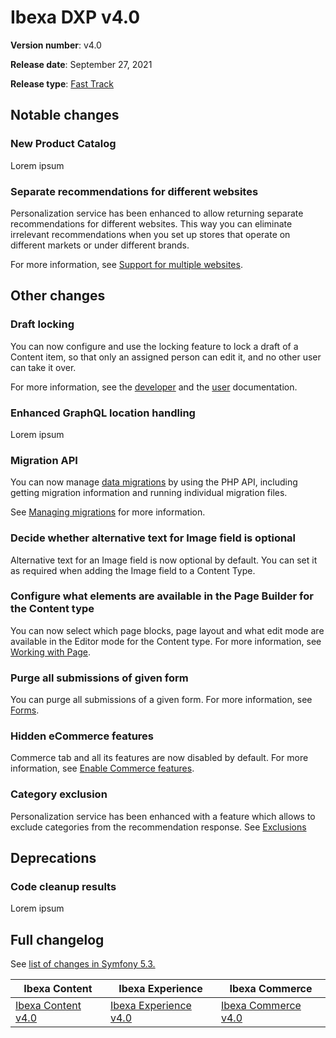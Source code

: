 # Ibexa DXP v4.0

**Version number**: v4.0

**Release date**: September 27, 2021

**Release type**: [Fast Track](../community_resources/release_process.md#release-process)

## Notable changes

### New Product Catalog

Lorem ipsum

### Separate recommendations for different websites

Personalization service has been enhanced to allow returning separate recommendations 
for different websites. 
This way you can eliminate irrelevant recommendations when you set up stores that 
operate on different markets or under different brands.

For more information, see [Support for multiple websites](https://doc.ibexa.co/projects/userguide/en/latest/personalization/use_cases/#hosting-multiple-websites).

## Other changes

### Draft locking

You can now configure and use the locking feature to lock a draft of a Content item, 
so that only an assigned person can edit it, and no other user can take it over. 

For more information, see the [developer](../guide/workflow.md#draft-locking) and the [user](https://doc.ibexa.co/projects/userguide/en/master/publishing/editorial_workflow/#draft-locking) documentation.

### Enhanced GraphQL location handling

Lorem ipsum

### Migration API

You can now manage [data migrations](../guide/data_migration.md) by using the PHP API,
including getting migration information and running individual migration files.

See [Managing migrations](../api/public_php_api_managing_migrations.md) for more information.

### Decide whether alternative text for Image field is optional

Alternative text for an Image field is now optional by default. 
You can set it as required when adding the Image field to a Content Type.

### Configure what elements are available in the Page Builder for the Content type

You can now select which page blocks, page layout and what edit mode are available in the Editor mode for the Content type.
For more information, see [Working with Page](https://doc.ibexa.co/projects/userguide/en/latest/site_organization/working_with_page/#configure-blocks-display).

### Purge all submissions of given form

You can purge all submissions of a given form. 
For more information, see [Forms](../guide/form_builder/forms.md#form-submission-purging).

### Hidden eCommerce features

Commerce tab and all its features are now disabled by default.
For more information, see [Enable Commerce features](../guide/config_back_office.md/#enable-commerce-features).

### Category exclusion 

Personalization service has been enhanced with a feature which allows to exclude categories from the recommendation response.
See [Exclusions](https://doc.ibexa.co/projects/userguide/en/master/personalization/filters/#exclusions)

## Deprecations

### Code cleanup results

Lorem ipsum

## Full changelog

See [list of changes in Symfony 5.3.](https://symfony.com/blog/symfony-5-3-3-released)

| Ibexa Content  | Ibexa Experience  | Ibexa Commerce |
|--------------|------------|------------|
| [Ibexa Content v4.0](https://github.com/ibexa/content/releases/tag/v4.0.0) | [Ibexa Experience v4.0](https://github.com/ibexa/experience/releases/tag/v4.0.0) | [Ibexa Commerce v4.0](https://github.com/ibexa/commerce/releases/tag/v4.0.0)
